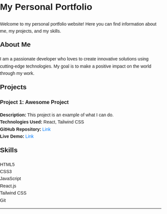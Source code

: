 # My Personal Portfolio

Welcome to my personal portfolio website! Here you can find information about me, my projects, and my skills.

## About Me

I am a passionate developer who loves to create innovative solutions using cutting-edge technologies. My goal is to make a positive impact on the world through my work.

## Projects

### Project 1: Awesome Project

- **Description:** This project is an example of what I can do.
- **Technologies Used:** React, Tailwind CSS
- **GitHub Repository:** [Link](https://github.com/yourusername/awesome-project)
- **Live Demo:** [Link](https://bautiful-portfolop.netlify.app)

## Skills

- HTML5
- CSS3
- JavaScript
- React.js
- Tailwind CSS
- Git


---

<style>
body {
  font-family: Arial, sans-serif;
  line-height: 1.6;
  margin: 0;
  padding: 0;
}

h1, h2, h3 {
  margin-top: 0;
}

img {
  max-width: 100%;
  height: auto;
}

a {
  color: #007bff;
  text-decoration: none;
}

a:hover {
  text-decoration: underline;
}

ul {
  list-style-type: none;
  padding-left: 0;
}
</style>
